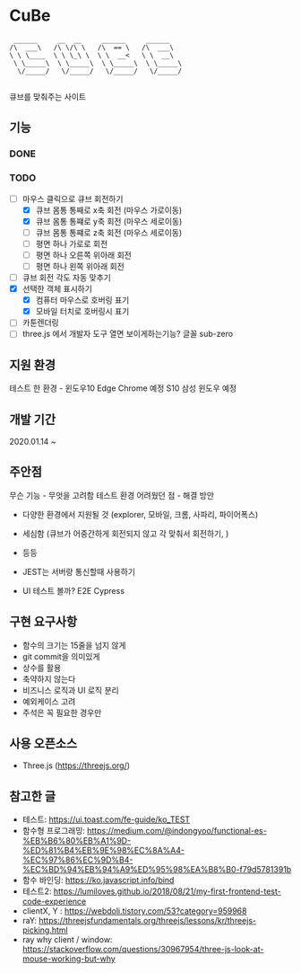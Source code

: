# CuBe

```
 ______     __  __     ______     ______
/\  ___\   /\ \/\ \   /\  == \   /\  ___\
\ \ \____  \ \ \_\ \  \ \  __<   \ \  __\
 \ \_____\  \ \_____\  \ \_____\  \ \_____\
  \/_____/   \/_____/   \/_____/   \/_____/


```

큐브를 맞춰주는 사이트

## 기능

### DONE

### TODO

- [ ] 마우스 클릭으로 큐브 회전하기
  - [x] 큐브 몸통 통째로 x축 회전 (마우스 가로이동)
  - [x] 큐브 몸통 통쨰로 y축 회전 (마우스 세로이동)
  - [ ] 큐브 몸통 통쨰로 z축 회전 (마우스 세로이동)
  - [ ] 평면 하나 가로로 회전
  - [ ] 평면 하나 오른쪽 위아래 회전
  - [ ] 평면 하나 왼쪽 위아래 회전
- [ ] 큐브 회전 각도 자동 맞추기
- [x] 선택한 객체 표시하기
  - [x] 컴퓨터 마우스로 호버링 표기
  - [x] 모바일 터치로 호버링시 표기
- [ ] 카툰렌더링
- [ ] three.js 에서 개발자 도구 열면 보이게하는기능? 글꼴 sub-zero

## 지원 환경

테스트 한 환경 -
윈도우10
Edge
Chrome 예정
S10 삼성 윈도우 예정

## 개발 기간

2020.01.14 ~

## 주안점

무슨 기능 - 무엇을 고려함
테스트 환경
어려웠던 점 - 해결 방안

- 다양한 환경에서 지원될 것 (explorer, 모바일, 크롬, 사파리, 파이어폭스)
- 세심함 (큐브가 어중간하게 회전되지 않고 각 맞춰서 회전하기, )
- 등등

- JEST는 서버랑 통신할때 사용하기
- UI 테스트 볼까? E2E Cypress

## 구현 요구사항

- 함수의 크기는 15줄을 넘지 않게
- git commit을 의미있게
- 상수를 활용
- 축약하지 않는다
- 비즈니스 로직과 UI 로직 분리
- 예외케이스 고려
- 주석은 꼭 필요한 경우만

## 사용 오픈소스

- Three.js (<https://threejs.org/>)

## 참고한 글

- 테스트: https://ui.toast.com/fe-guide/ko_TEST
- 함수형 프로그래밍: https://medium.com/@indongyoo/functional-es-%EB%B6%80%EB%A1%9D-%ED%81%B4%EB%9E%98%EC%8A%A4-%EC%97%86%EC%9D%B4-%EC%BD%94%EB%94%A9%ED%95%98%EA%B8%B0-f79d5781391b
- 함수 바인딩: https://ko.javascript.info/bind
- 테스트2: https://lumiloves.github.io/2018/08/21/my-first-frontend-test-code-experience
- clientX, Y : https://webdoli.tistory.com/53?category=959968
- raY: https://threejsfundamentals.org/threejs/lessons/kr/threejs-picking.html
- ray why client / window: https://stackoverflow.com/questions/30967954/three-js-look-at-mouse-working-but-why

